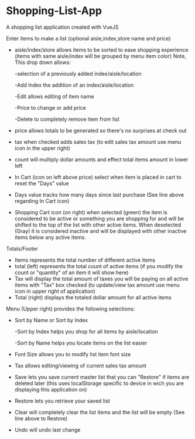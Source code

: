 # Shopping-List-App
A shopping list application created with VueJS

Enter items to make a list (optional aisle,index,store name and price)
  * aisle/index/store allows items to be sorted to ease shopping experience 
    (items with same aisle/index will be grouped by menu item color)
    Note, This drop down allows:
      
      -selection of a previously added index/aisle/location
      
      -Add Index the addition of an index/aisle/location
      
      -Edit allows editing of item name
      
      -Price to change or add price
      
      -Delete to completely remove item from list
      
  * price allows totals to be generated so there's no surprises at check out
  * tax when checked adds sales tax (to edit sales tax amount use menu icon in the upper right)
  * count will multiply dollar amounts and effect total items amount in lower left
  * In Cart (icon on left above price) select when item is placed in cart to reset the "Days" value
  * Days value tracks how many days since last purchase (See line above regarding In Cart icon)
  * Shopping Cart icon (on right) when selected (green) the item is considered to be active or something you are shopping for and will be shifted to the top of the list with other active items. When deselected (Gray) it is considered inactive and will be displayed with other inactive items below any active items.
  
 Totals/Footer
 *  Items represents the total number of different active items
 *  total (left) represents the total count of active items (if you modify the count or "quantity" of an item it will show here)
 * Tax will display the total amount of taxes you will be paying on all active items with "Tax" box checked (to update/view tax amount use menu icon in upper right of application)
 * Total (right) displays the totaled dollar amount for all active items
 
 Menu (Upper right)
 provides the following selections:
  * Sort by Name or Sort by Index
  
    -Sort by Index helps you shop for all items by aisle/location
    
    -Sort by Name helps you locate items on the list easier
    
  * Font Size allows you to modify list item font size
  * Tax allows editing/viewing of current sales tax amount
  * Save lets you save current master list that you can "Restore" if items are deleted later (this uses localStorage specific to device in wich you are displaying this application on)
  * Restore lets you retrieve your saved list
  * Clear will completely clear the list items and the list will be empty (See line above to Restore)
  * Undo will undo last change
  
